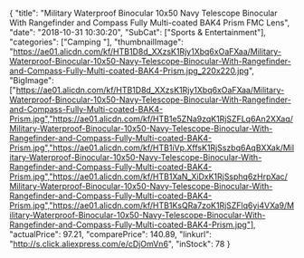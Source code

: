 {
	"title": "Military Waterproof Binocular 10x50 Navy Telescope Binocular With Rangefinder and Compass Fully Multi-coated BAK4 Prism FMC Lens",
	"date": "2018-10-31 10:30:20",
	"SubCat": ["Sports & Entertainment"],
	"categories": ["Camping "],
	"thumbnailImage": "https://ae01.alicdn.com/kf/HTB1D8d_XXzsK1Rjy1Xbq6xOaFXaa/Military-Waterproof-Binocular-10x50-Navy-Telescope-Binocular-With-Rangefinder-and-Compass-Fully-Multi-coated-BAK4-Prism.jpg_220x220.jpg",
	"BigImage": ["https://ae01.alicdn.com/kf/HTB1D8d_XXzsK1Rjy1Xbq6xOaFXaa/Military-Waterproof-Binocular-10x50-Navy-Telescope-Binocular-With-Rangefinder-and-Compass-Fully-Multi-coated-BAK4-Prism.jpg","https://ae01.alicdn.com/kf/HTB1e5ZNa9zqK1RjSZFLq6An2XXaq/Military-Waterproof-Binocular-10x50-Navy-Telescope-Binocular-With-Rangefinder-and-Compass-Fully-Multi-coated-BAK4-Prism.jpg","https://ae01.alicdn.com/kf/HTB1iVp.XffsK1RjSszbq6AqBXXak/Military-Waterproof-Binocular-10x50-Navy-Telescope-Binocular-With-Rangefinder-and-Compass-Fully-Multi-coated-BAK4-Prism.jpg","https://ae01.alicdn.com/kf/HTB1XaN_XiDxK1RjSsphq6zHrpXac/Military-Waterproof-Binocular-10x50-Navy-Telescope-Binocular-With-Rangefinder-and-Compass-Fully-Multi-coated-BAK4-Prism.jpg","https://ae01.alicdn.com/kf/HTB1KsQRa7zoK1RjSZFlq6yi4VXa9/Military-Waterproof-Binocular-10x50-Navy-Telescope-Binocular-With-Rangefinder-and-Compass-Fully-Multi-coated-BAK4-Prism.jpg"],
	"actualPrice": 97.21,
	"comparePrice": 140.89,
	"linkurl": "http://s.click.aliexpress.com/e/cDjOmVn6",
	"inStock": 78
}
